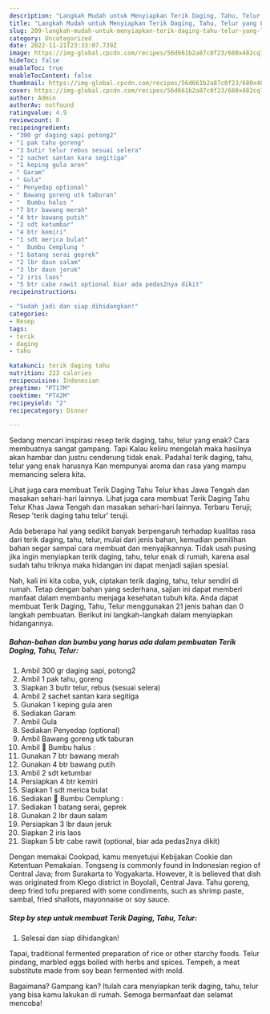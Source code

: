 ```yaml
---
description: "Langkah Mudah untuk Menyiapkan Terik Daging, Tahu, Telur yang Lezat"
title: "Langkah Mudah untuk Menyiapkan Terik Daging, Tahu, Telur yang Lezat"
slug: 209-langkah-mudah-untuk-menyiapkan-terik-daging-tahu-telur-yang-lezat
category: Uncategorized
date: 2022-11-21T23:33:07.739Z
image: https://img-global.cpcdn.com/recipes/56d661b2a87c0f23/680x482cq70/terik-daging-tahu-telur-foto-resep-utama.jpg
hideToc: false
enableToc: true
enableTocContent: false
thumbnail: https://img-global.cpcdn.com/recipes/56d661b2a87c0f23/680x482cq70/terik-daging-tahu-telur-foto-resep-utama.jpg
cover: https://img-global.cpcdn.com/recipes/56d661b2a87c0f23/680x482cq70/terik-daging-tahu-telur-foto-resep-utama.jpg
author: Admin
authorAv: notfound
ratingvalue: 4.9
reviewcount: 8
recipeingredient:
- "300 gr daging sapi potong2"
- "1 pak tahu goreng"
- "3 butir telur rebus sesuai selera"
- "2 sachet santan kara segitiga"
- "1 keping gula aren"
- " Garam"
- " Gula"
- " Penyedap optional"
- " Bawang goreng utk taburan"
- "  Bumbu halus "
- "7 btr bawang merah"
- "4 btr bawang putih"
- "2 sdt ketumbar"
- "4 btr kemiri"
- "1 sdt merica bulat"
- "  Bumbu Cemplung "
- "1 batang serai geprek"
- "2 lbr daun salam"
- "3 lbr daun jeruk"
- "2 iris laos"
- "5 btr cabe rawit optional biar ada pedas2nya dikit"
recipeinstructions:

- "Sudah jadi dan siap dihidangkan!"
categories:
- Resep
tags:
- terik
- daging
- tahu

katakunci: terik daging tahu 
nutrition: 223 calories
recipecuisine: Indonesian
preptime: "PT17M"
cooktime: "PT42M"
recipeyield: "2"
recipecategory: Dinner

---
```



Sedang mencari inspirasi resep terik daging, tahu, telur yang enak? Cara membuatnya sangat gampang. Tapi Kalau keliru mengolah maka hasilnya akan hambar dan justru cenderung tidak enak. Padahal terik daging, tahu, telur yang enak harusnya Kan mempunyai aroma dan rasa yang mampu memancing selera kita.


Lihat juga cara membuat Terik Daging Tahu Telur khas Jawa Tengah dan masakan sehari-hari lainnya. Lihat juga cara membuat Terik Daging Tahu Telur Khas Jawa Tengah dan masakan sehari-hari lainnya. Terbaru Teruji; Resep &#39;terik daging tahu telur&#39; teruji.

Ada beberapa hal yang sedikit banyak berpengaruh terhadap kualitas rasa dari terik daging, tahu, telur, mulai dari jenis bahan, kemudian pemilihan bahan segar sampai cara membuat dan menyajikannya. Tidak usah pusing jika ingin menyiapkan terik daging, tahu, telur enak di rumah, karena asal sudah tahu triknya maka hidangan ini dapat menjadi sajian spesial.


Nah, kali ini kita coba, yuk, ciptakan terik daging, tahu, telur sendiri di rumah. Tetap dengan bahan yang sederhana, sajian ini dapat memberi manfaat dalam membantu menjaga kesehatan tubuh kita. Anda dapat membuat Terik Daging, Tahu, Telur menggunakan 21 jenis bahan dan 0 langkah pembuatan. Berikut ini langkah-langkah dalam menyiapkan hidangannya.

<!--inarticleads1-->

##### Bahan-bahan dan bumbu yang harus ada dalam pembuatan Terik Daging, Tahu, Telur:

1. Ambil 300 gr daging sapi, potong2
1. Ambil 1 pak tahu, goreng
1. Siapkan 3 butir telur, rebus (sesuai selera)
1. Ambil 2 sachet santan kara segitiga
1. Gunakan 1 keping gula aren
1. Sediakan  Garam
1. Ambil  Gula
1. Sediakan  Penyedap (optional)
1. Ambil  Bawang goreng utk taburan
1. Ambil  🌸 Bumbu halus :
1. Gunakan 7 btr bawang merah
1. Gunakan 4 btr bawang putih
1. Ambil 2 sdt ketumbar
1. Persiapkan 4 btr kemiri
1. Siapkan 1 sdt merica bulat
1. Sediakan  🌸 Bumbu Cemplung :
1. Sediakan 1 batang serai, geprek
1. Gunakan 2 lbr daun salam
1. Persiapkan 3 lbr daun jeruk
1. Siapkan 2 iris laos
1. Siapkan 5 btr cabe rawit (optional, biar ada pedas2nya dikit)


Dengan memakai Cookpad, kamu menyetujui Kebijakan Cookie dan Ketentuan Pemakaian. Tongseng is commonly found in Indonesian region of Central Java; from Surakarta to Yogyakarta. However, it is believed that dish was originated from Klego district in Boyolali, Central Java. Tahu goreng, deep fried tofu prepared with some condiments, such as shrimp paste, sambal, fried shallots, mayonnaise or soy sauce. 

<!--inarticleads2-->

##### Step by step untuk membuat Terik Daging, Tahu, Telur:


1. Selesai dan siap dihidangkan!

Tapai, traditional fermented preparation of rice or other starchy foods. Telur pindang, marbled eggs boiled with herbs and spices. Tempeh, a meat substitute made from soy bean fermented with mold. 

Bagaimana? Gampang kan? Itulah cara menyiapkan terik daging, tahu, telur yang bisa kamu lakukan di rumah. Semoga bermanfaat dan selamat mencoba!
